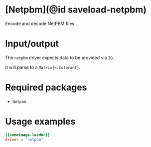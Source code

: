 # [Netpbm](@id saveload-netpbm)

Encode and decode NetPBM files

# Input/output

The `netpbm` driver expects data to be provided via `IO`.

It will parse to a `Matrix{<:Colorant}`.

# Required packages

  * `Netpbm`

# Usage examples

```toml
[[someimage.loader]]
driver = "netpbm"
```


